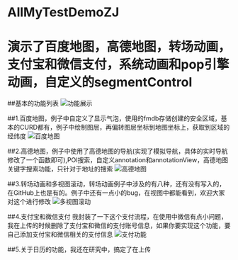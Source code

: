 # AllMyTestDemoZJ
演示了百度地图，高德地图，转场动画，支付宝和微信支付，系统动画和pop引擎动画，自定义的segmentControl
========
##基本的功能列表
![功能展示](https://github.com/zhangjiang1203/AllMyTestDemoZJ/blob/master/content.PNG "功能展示")


##1.百度地图，例子中自定义了显示气泡，使用的fmdb存储创建的安全区域，基本的CURD都有，例子中绘制图层，再偏转图层坐标到地图坐标上，获取到区域的经纬度
![百度地图](https://github.com/zhangjiang1203/AllMyTestDemoZJ/blob/master/%E7%99%BE%E5%BA%A6%E5%9C%B0%E5%9B%BE.gif "百度地图功能展示")

##2.高德地图，例子中使用了高德地图的导航(实现了模拟导航，具体的实时导航修改了一个函数即可),POI搜索，自定义annotation和annotationView，高德地图关键字搜索功能，只针对于地址的搜索
![高德地图](https://github.com/zhangjiang1203/AllMyTestDemoZJ/blob/master/%E9%AB%98%E5%BE%B7%E5%9C%B0%E5%9B%BE.gif "高德地图功能展示")


##3.转场动画和多视图滚动，转场动画例子中涉及的有八种，还有没有写入的，在GitHub上也是有的。例子中还有一点小的bug，在视图中都能看到，欢迎大家对这个进行修改
![多视图滚动](https://github.com/zhangjiang1203/AllMyTestDemoZJ/blob/master/%E5%A4%9A%E8%A7%86%E5%9B%BE%E6%BB%9A%E5%8A%A8.gif "多视图滚动功能")

##4.支付宝和微信支付 我封装了一下这个支付流程，在使用中微信有点小问题，我在上传的时候删除了支付宝和微信的支付账号信息，如果你要实现这个功能，要自己添加支付宝和微信相关的支付信息
![支付功能](https://github.com/zhangjiang1203/AllMyTestDemoZJ/blob/master/%E6%94%AF%E4%BB%98%E6%96%B9%E5%BC%8F.gif "支付功能")

##5.关于日历的功能，我还在研究中，搞定了在上传

